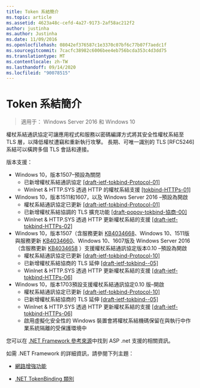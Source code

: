 ```yaml
---
title: Token 系結簡介
ms.topic: article
ms.assetid: 4623a48c-cefd-4a27-9173-2af58ac212f2
author: justinha
ms.author: Justinha
ms.date: 11/09/2016
ms.openlocfilehash: 08042ef376587c1e3370c07bf6c77b07f7aedc1f
ms.sourcegitcommit: 7cacfc38982c6006bee4eb756bcda353c4d3dd75
ms.translationtype: MT
ms.contentlocale: zh-TW
ms.lasthandoff: 09/14/2020
ms.locfileid: "90078515"
---
```

# <a name="introducing-token-binding"></a>Token 系結簡介

>適用于： Windows Server 2016 和 Windows 10

權杖系結通訊協定可讓應用程式和服務以密碼編譯方式將其安全性權杖系結至 TLS 層，以降低權杖遭竊和重新執行攻擊。
長期、可唯一識別的 TLS [RFC5246] 系結可以橫跨多個 TLS 會話和連接。

版本支援：

- Windows 10，版本1507–預設為關閉
    - 已新增權杖系結通訊協定 [[draft-ietf-tokbind-Protocol-01]](https://datatracker.ietf.org/doc/draft-ietf-tokbind-protocol/01/)
    - WinInet & HTTP.SYS 透過 HTTP 的權杖系結支援 [[tokbind-HTTPs-01]](https://datatracker.ietf.org/doc/draft-ietf-tokbind-https/01/)
- Windows 10，版本1511和1607，以及 Windows Server 2016 –預設為開啟
    - 權杖系結通訊協定已更新 [[draft-ietf-tokbind-Protocol-01]](https://datatracker.ietf.org/doc/draft-ietf-tokbind-protocol/01/)
    - 已新增權杖系結協調的 TLS 擴充功能 [[draft-popov-tokbind-協商-00]](https://tools.ietf.org/html/draft-popov-tokbind-negotiation-00)
    - WinInet & HTTP.SYS 透過 HTTP 更新權杖系結的支援 [[draft-ietf-tokbind-HTTPs-02]](https://datatracker.ietf.org/doc/draft-ietf-tokbind-https/02/)
- Windows 10，版本1507（含服務更新 [KB4034668](https://support.microsoft.com/kb/KB4034668)、Windows 10、1511版與服務更新 [KB4034660](https://support.microsoft.com/kb/KB4034660)、Windows 10、1607版及 Windows Server 2016 （含服務更新 [KB4034658](https://support.microsoft.com/kb/KB4034658) ）支援權杖系結通訊協定版本0.10 –預設為開啟
    - 權杖系結通訊協定已更新 [[draft-ietf-tokbind-Protocol-10]](https://datatracker.ietf.org/doc/draft-ietf-tokbind-protocol/10/)
    - 已新增權杖系結協商的 TLS 延伸 [[draft-ietf-tokbind--05]](https://tools.ietf.org/html/draft-ietf-tokbind-negotiation-05)
    - WinInet & HTTP.SYS 透過 HTTP 更新權杖系結的支援 [[draft-ietf-tokbind-HTTPs-06]](https://datatracker.ietf.org/doc/draft-ietf-tokbind-https/06/)
- Windows 10，版本1703預設支援權杖系結通訊協定0.10 版–開啟
    - 權杖系結通訊協定已更新 [[draft-ietf-tokbind-Protocol-10]](https://datatracker.ietf.org/doc/draft-ietf-tokbind-protocol/10/)
    - 已新增權杖系結協商的 TLS 延伸 [[draft-ietf-tokbind--05]](https://tools.ietf.org/html/draft-ietf-tokbind-negotiation-05)
    - WinInet & HTTP.SYS 透過 HTTP 更新權杖系結的支援 [[draft-ietf-tokbind-HTTPs-06]](https://datatracker.ietf.org/doc/draft-ietf-tokbind-https/06/)
    - 啟用虛擬化安全性的 Windows 裝置會將權杖系結機碼保留在與執行中作業系統隔離的受保護環境中

您可以在 [.NET Framework 參考來源](https://referencesource.microsoft.com/#System.Web/ITlsTokenBindingInfo.cs,4a5e5668f5c31170)中找到 ASP .net 支援的相關資訊。

如需 .NET Framework 的詳細資訊，請參閱下列主題：

- [網路增強功能](https://blogs.msdn.microsoft.com/dotnet/2015/11/30/net-framework-4-6-1-is-now-available/#networking)

- [.NET TokenBinding 類別](/dotnet/api/system.security.authentication.extendedprotection.tokenbinding?view=netframework-4.8)